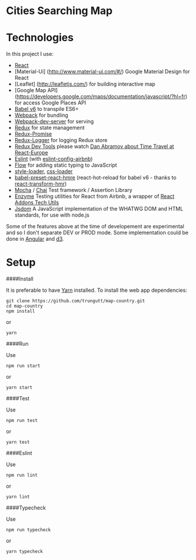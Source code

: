 # Cities Searching Map

# Technologies
In this project I use:

* [React](https://github.com/facebook/react)
* [Material-Ui] (http://www.material-ui.com/#/) Google Material Design for React
* [Leaflet] (http://leafletjs.com/) for building interactive map
* [Google Map API] (https://developers.google.com/maps/documentation/javascript/?hl=fr) for access Google Places API
* [Babel v6](http://babeljs.io/) to transpile ES6+
* [Webpack](http://webpack.github.io/) for bundling
* [Webpack-dev-server](https://github.com/webpack/webpack-dev-server) for serving
* [Redux](https://github.com/reactjs/redux) for state management
* [Redux-Promise](https://github.com/pburtchaell/redux-promise-middleware)
* [Redux-Logger](https://github.com/evgenyrodionov/redux-logger) for logging Redux store
* [Redux Dev Tools](https://github.com/gaearon/redux-devtools) please watch [Dan Abramov about Time Travel at React-Europe](https://www.youtube.com/watch?v=xsSnOQynTHs)
* [Eslint](http://eslint.org/) (with [eslint-config-airbnb](https://github.com/airbnb/javascript/tree/master/packages/eslint-config-airbnb))
* [Flow](https://flowtype.org/) for adding static typing to JavaScript
* [style-loader](https://github.com/webpack/style-loader), [css-loader](https://github.com/webpack-contrib/css-loader)
* [babel-preset-react-hmre](https://github.com/danmartinez101/babel-preset-react-hmre) (react-hot-reload for babel v6 - thanks to [react-transform-hmr](https://github.com/gaearon/react-transform-hmr))
* [Mocha](https://mochajs.org/) / [Chai](http://chaijs.com/) Test framework / Assertion Library 
* [Enzyme](http://airbnb.io/enzyme/) Testing utilities for React from Airbnb, a wrapper of [React Addons Tech Utils](https://facebook.github.io/react/docs/test-utils.html)
* [Jsdom](https://github.com/tmpvar/jsdom) A JavaScript implementation of the WHATWG DOM and HTML standards, for use with node.js

Some of the features above at the time of developement are experimental and so I don't separate DEV or PROD mode. Some implementation could be done in [Angular](https://angular.io/) and [d3](https://d3js.org/).

# Setup

####Install

It is preferable to have [Yarn](https://yarnpkg.com/fr/) installed.
To install the web app dependencies:

```shell
git clone https://github.com/trungutt/map-country.git
cd map-country
npm install
```

or 

```shell
yarn
```

####Run

Use 

```shell
npm run start
```

or 

```shell
yarn start
```

####Test

Use 

```shell
npm run test
```

or 

```shell
yarn test
```

####Eslint

Use

```shell
npm run lint
```

or 

```shell
yarn lint
```

####Typecheck

Use

```shell
npm run typecheck
```

or 

```shell
yarn typecheck
```
